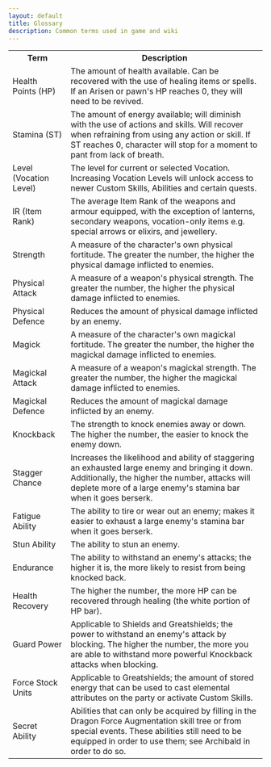 ```yaml
---
layout: default
title: Glossary
description: Common terms used in game and wiki
---
```


<table>
  <tbody>
    <tr>
      <th>Term</th>
      <th>Description</th>
    </tr>
    <tr>
      <td>Health Points (HP)</td>
      <td>The amount of health available. Can be recovered with the use of healing items or spells. If an Arisen or
        pawn's HP reaches 0, they will need to be revived.</td>
    </tr>
    <tr>
      <td>Stamina (ST)</td>
      <td>The amount of energy available; will diminish with the use of actions and skills. Will recover when refraining
        from using any action or skill. If ST reaches 0, character will stop for a moment to pant from lack of breath.
      </td>
    </tr>
    <tr>
      <td>Level (Vocation Level)</td>
      <td>The level for current or selected Vocation. Increasing Vocation Levels will unlock access to newer Custom
        Skills, Abilities and certain quests.</td>
    </tr>
    <tr>
      <td>IR (Item Rank)</td>
      <td>The average Item Rank of the weapons and armour equipped, with the exception of lanterns, secondary weapons,
        vocation-only items e.g. special arrows or elixirs, and jewellery.</td>
    </tr>
    <tr>
      <td>Strength</td>
      <td>A measure of the character's own physical fortitude. The greater the number, the higher the physical damage
        inflicted to enemies.</td>
    </tr>
    <tr>
      <td>Physical Attack</td>
      <td>A measure of a weapon's physical strength. The greater the number, the higher the physical damage inflicted to
        enemies.</td>
    </tr>
    <tr>
      <td>Physical Defence</td>
      <td>Reduces the amount of physical damage inflicted by an enemy.</td>
    </tr>
    <tr>
      <td>Magick</td>
      <td>A measure of the character's own magickal fortitude. The greater the number, the higher the magickal damage
        inflicted to enemies.</td>
    </tr>
    <tr>
      <td>Magickal Attack</td>
      <td>A measure of a weapon's magickal strength. The greater the number, the higher the magickal damage inflicted to
        enemies.</td>
    </tr>
    <tr>
      <td>Magickal Defence</td>
      <td>Reduces the amount of magickal damage inflicted by an enemy.</td>
    </tr>
    <tr>
      <td>Knockback</td>
      <td>The strength to knock enemies away or down. The higher the number, the easier to knock the enemy down.</td>
    </tr>
    <tr>
      <td>Stagger Chance</td>
      <td>Increases the likelihood and ability of staggering an exhausted large enemy and bringing it down.
        Additionally, the higher the number, attacks will deplete more of a large enemy's stamina bar when it goes
        berserk.</td>
    </tr>
    <tr>
      <td>Fatigue Ability</td>
      <td>The ability to tire or wear out an enemy; makes it easier to exhaust a large enemy's stamina bar when it goes
        berserk.</td>
    </tr>
    <tr>
      <td>Stun Ability</td>
      <td>The ability to stun an enemy.</td>
    </tr>
    <tr>
      <td>Endurance</td>
      <td>The ability to withstand an enemy's attacks; the higher it is, the more likely to resist from being knocked
        back.</td>
    </tr>
    <tr>
      <td>Health Recovery</td>
      <td>The higher the number, the more HP can be recovered through healing (the white portion of HP bar).</td>
    </tr>
    <tr>
      <td>Guard Power</td>
      <td>Applicable to <a>Shields</a> and <a>Greatshields</a>; the power to withstand an enemy's attack by blocking.
        The higher the number, the more you are able to withstand more powerful Knockback attacks when blocking.</td>
    </tr>
    <tr>
      <td>Force Stock Units</td>
      <td>Applicable to <a>Greatshields</a>; the amount of stored energy that can be used to cast elemental attributes
        on the party or activate Custom Skills.</td>
    </tr>
    <tr>
      <td>Secret Ability</td>
      <td>Abilities that can only be acquired by filling in the <a>Dragon Force Augmentation skill tree</a> or from
        special events. These abilities still need to be equipped in order to use them; see <a>Archibald</a> in order to
        do so.</td>
    </tr>
  </tbody>
</table>
